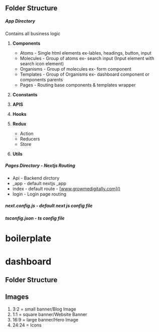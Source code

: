 ## Folder Structure

##### App Directory

Contains all business logic

1. **Components**

   - Atoms - Single html elements ex-lables, headings, button, input
   - Molecules - Group of atoms ex- search input (Input element with search icon element)
   - Organisms - Group of molecules ex- form component
   - Templates - Group of Organisms ex- dashboard component or components parents
   - Pages - Routing base components & templates wrapper

2. **Cconstants**
3. **APIS**
4. **Hooks**
5. **Redux**

   - Action
   - Reducers
   - Store

6. **Utils**

##### Pages Directory - _Nextjs Routing_

- Api - Backend dirctory
- \_app - default nextjs \_app
- index - default route - [www.growmedigitally.com]()
- login - Login page routing

##### next.config.js - default next js config file

##### tsconfig.json - ts config file
# boilerplate
# dashboard


## Folder Structure

## Images
1. 3:2   = small banner/Blog Image
2. 1:1   = square banner/Website Banner
3. 16:9  = large banner/Hero Image
4. 24:24 = Icons
